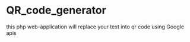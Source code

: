 QR_code_generator
=================

this php web-application will replace your text into qr code using Google apis
